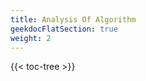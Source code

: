 ```yaml
---
title: Analysis Of Algorithm
geekdocFlatSection: true
weight: 2
---
```




<!-- spellchecker-disable -->

{{< toc-tree >}}

<!-- spellchecker-enable